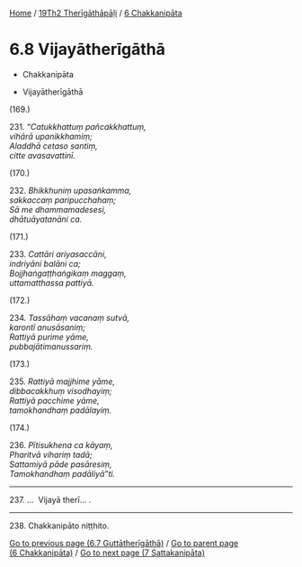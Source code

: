 
[Home](/) / [19Th2 Therīgāthāpāḷi](...md) / [6 Chakkanipāta](../19Th2/6.md)

# 6.8 Vijayātherīgāthā

* Chakkanipāta

* Vijayātherīgāthā

(169.)

231\. _“Catukkhattuṃ pañcakkhattuṃ,_  
_vihārā upanikkhamiṃ;_  
_Aladdhā cetaso santiṃ,_  
_citte avasavattinī._  


(170.)

232\. _Bhikkhuniṃ upasaṅkamma,_  
_sakkaccaṃ paripucchahaṃ;_  
_Sā me dhammamadesesi,_  
_dhātuāyatanāni ca._  


(171.)

233\. _Cattāri ariyasaccāni,_  
_indriyāni balāni ca;_  
_Bojjhaṅgaṭṭhaṅgikaṃ maggaṃ,_  
_uttamatthassa pattiyā._  


(172.)

234\. _Tassāhaṃ vacanaṃ sutvā,_  
_karontī anusāsaniṃ;_  
_Rattiyā purime yāme,_  
_pubbajātimanussariṃ._  


(173.)

235\. _Rattiyā majjhime yāme,_  
_dibbacakkhuṃ visodhayiṃ;_  
_Rattiyā pacchime yāme,_  
_tamokhandhaṃ padālayiṃ._  


(174.)

236\. _Pītisukhena ca kāyaṃ,_  
_Pharitvā vihariṃ tadā;_  
_Sattamiyā pāde pasāresiṃ,_  
_Tamokhandhaṃ padāliyā”ti._  


---

237\. …  Vijayā therī… .



---

238\. Chakkanipāto niṭṭhito.



[Go to previous page (6.7 Guttātherīgāthā)](6.7.md) / [Go to parent page (6 Chakkanipāta)](../19Th2/6.md) / [Go to next page (7 Sattakanipāta)](../7.md)


